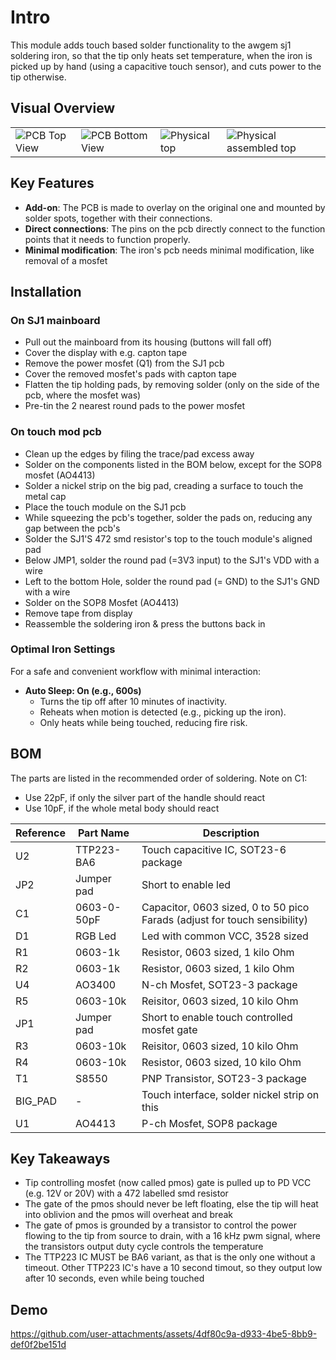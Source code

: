 # Intro

This module adds touch based solder functionality to the awgem sj1 soldering iron, so that the tip only heats set temperature, when the iron is picked up by hand (using a capacitive touch sensor), and cuts power to the tip otherwise. 

## Visual Overview

<table>
  <tr>
    <td>
      <img src="https://github.com/user-attachments/assets/d439c486-e7ef-4c7e-a49f-96161c766972" alt="PCB Top View"/>
    </td>
    <td>
      <img src="https://github.com/user-attachments/assets/fa55ac4c-7db0-4c4f-807e-2184be637fd4" alt="PCB Bottom View"/>
    </td>
    <td>
      <img src="https://github.com/user-attachments/assets/7d127e57-1ff4-4919-95c4-ddcc415da912" alt="Physical top"/>
    </td>
    <td>
      <img src="https://github.com/user-attachments/assets/d439c486-e7ef-4c7e-a49f-96161c766972" alt="Physical assembled top"/>
    </td>
  </tr>
</table>

## Key Features

- **Add-on**: The PCB is made to overlay on the original one and mounted by solder spots, together with their connections.
- **Direct connections**: The pins on the pcb directly connect to the function points that it needs to function properly.
- **Minimal modification**: The iron's pcb needs minimal modification, like removal of a mosfet

## Installation

### On SJ1 mainboard

- Pull out the mainboard from its housing (buttons will fall off)
- Cover the display with e.g. capton tape
- Remove the power mosfet (Q1) from the SJ1 pcb
- Cover the removed mosfet's pads with capton tape
- Flatten the tip holding pads, by removing solder (only on the side of the pcb, where the mosfet was)
- Pre-tin the 2 nearest round pads to the power mosfet

### On touch mod pcb

- Clean up the edges by filing the trace/pad excess away
- Solder on the components listed in the BOM below, except for the SOP8 mosfet (AO4413)
- Solder a nickel strip on the big pad, creading a surface to touch the metal cap
- Place the touch module on the SJ1 pcb
- While squeezing the pcb's together, solder the pads on, reducing any gap between the pcb's
- Solder the SJ1'S 472 smd resistor's top to the touch module's aligned pad
- Below JMP1, solder the round pad (=3V3 input) to the SJ1's VDD with a wire
- Left to the bottom Hole, solder the round pad (= GND) to the SJ1's GND with a wire
- Solder on the SOP8 Mosfet (AO4413)
- Remove tape from display
- Reassemble the soldering iron & press the buttons back in

### Optimal Iron Settings

For a safe and convenient workflow with minimal interaction:  

- **Auto Sleep: On (e.g., 600s)**  
  - Turns the tip off after 10 minutes of inactivity.  
  - Reheats when motion is detected (e.g., picking up the iron).  
  - Only heats while being touched, reducing fire risk.

## BOM

The parts are listed in the recommended order of soldering.
Note on C1: 
- Use 22pF, if only the silver part of the handle should react
- Use 10pF, if the whole metal body should react

| Reference | Part Name               | Description                           |
|-----------|-------------------------|---------------------------------------|
| U2        | TTP223-BA6              | Touch capacitive IC, SOT23-6 package  |
| JP2       | Jumper pad              | Short to enable led                   |
| C1        | 0603-0-50pF             | Capacitor, 0603 sized, 0 to 50 pico Farads (adjust for touch sensibility) |
| D1        | RGB Led                 | Led with common VCC, 3528 sized       |
| R1        | 0603-1k                 | Resistor, 0603 sized, 1 kilo Ohm                  |
| R2        | 0603-1k                 | Resistor, 0603 sized, 1 kilo Ohm      |
| U4        | AO3400                  | N-ch Mosfet, SOT23-3 package          |
| R5        | 0603-10k                | Reisitor, 0603 sized, 10 kilo Ohm     |
| JP1       | Jumper pad              | Short to enable touch controlled mosfet gate |
| R3        | 0603-10k                | Reisitor, 0603 sized, 10 kilo Ohm     |
| R4        | 0603-10k                | Resistor, 0603 sized, 10 kilo Ohm
| T1        | S8550                   | PNP Transistor, SOT23-3 package       |
| BIG_PAD   | -                       | Touch interface, solder nickel strip on this |
| U1        | AO4413                  | P-ch Mosfet, SOP8 package             |

## Key Takeaways

- Tip controlling mosfet (now called pmos) gate is pulled up to PD VCC (e.g. 12V or 20V) with a 472 labelled smd resistor
- The gate of the pmos should never be left floating, else the tip will heat into oblivion and the pmos will overheat and break
- The gate of pmos is grounded by a transistor to control the power flowing to the tip from source to drain, with a 16 kHz pwm signal, where the transistors output duty cycle controls the temperature
- The TTP223 IC MUST be BA6 variant, as that is the only one without a timeout. Other TTP223 IC's have a 10 second timout, so they output low after 10 seconds, even while being touched

## Demo

https://github.com/user-attachments/assets/4df80c9a-d933-4be5-8bb9-def0f2be151d
